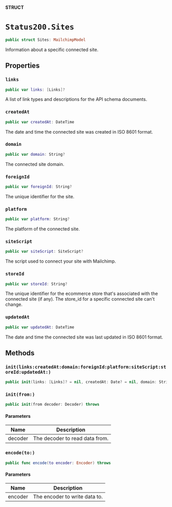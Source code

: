 **STRUCT**

# `Status200.Sites`

```swift
public struct Sites: MailchimpModel
```

Information about a specific connected site.

## Properties
### `links`

```swift
public var links: [Links]?
```

A list of link types and descriptions for the API schema documents.

### `createdAt`

```swift
public var createdAt: DateTime
```

The date and time the connected site was created in ISO 8601 format.

### `domain`

```swift
public var domain: String?
```

The connected site domain.

### `foreignId`

```swift
public var foreignId: String?
```

The unique identifier for the site.

### `platform`

```swift
public var platform: String?
```

The platform of the connected site.

### `siteScript`

```swift
public var siteScript: SiteScript?
```

The script used to connect your site with Mailchimp.

### `storeId`

```swift
public var storeId: String?
```

The unique identifier for the ecommerce store that's associated with the connected site (if any). The store_id for a specific connected site can't change.

### `updatedAt`

```swift
public var updatedAt: DateTime
```

The date and time the connected site was last updated in ISO 8601 format.

## Methods
### `init(links:createdAt:domain:foreignId:platform:siteScript:storeId:updatedAt:)`

```swift
public init(links: [Links]? = nil, createdAt: Date? = nil, domain: String? = nil, foreignId: String? = nil, platform: String? = nil, siteScript: SiteScript? = nil, storeId: String? = nil, updatedAt: Date? = nil)
```

### `init(from:)`

```swift
public init(from decoder: Decoder) throws
```

#### Parameters

| Name | Description |
| ---- | ----------- |
| decoder | The decoder to read data from. |

### `encode(to:)`

```swift
public func encode(to encoder: Encoder) throws
```

#### Parameters

| Name | Description |
| ---- | ----------- |
| encoder | The encoder to write data to. |